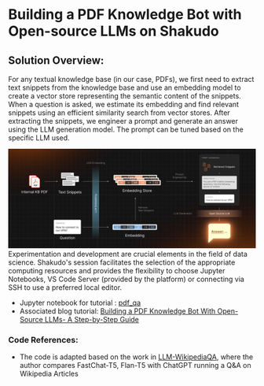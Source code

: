 # Building a PDF Knowledge Bot with Open-source LLMs on Shakudo

## Solution Overview:
For any textual knowledge base (in our case, PDFs), we first need to extract text snippets from the knowledge base and use an embedding model to create a vector store representing the semantic content of the snippets. When a question is asked, we estimate its embedding and find relevant snippets using an efficient similarity search from vector stores. After extracting the snippets, we engineer a prompt and generate an answer using the LLM generation model. The prompt can be tuned based on the specific LLM used.

![kb-chatapp](./build-kb-chatapp-shakudo-buildOnShakudo.jpg)
Experimentation and development are crucial elements in the field of data science. Shakudo's session facilitates the selection of the appropriate computing resources and provides the flexibility to choose Jupyter Notebooks, VS Code Server (provided by the platform) or connecting via SSH to use a preferred local editor.


* Jupyter notebook for tutorial : [pdf_qa](./pdf_qa.ipynb) 
* Associated blog tutorial: [Building a PDF Knowledge Bot With Open-Source LLMs- A Step-by-Step Guide
](https://www.shakudo.io/blog)


### Code References:
* The code is adapted based on the work in [LLM-WikipediaQA](https://github.com/georgesung/LLM-WikipediaQA/tree/main), where the author compares FastChat-T5, Flan-T5 with ChatGPT running a Q&A on Wikipedia Articles

